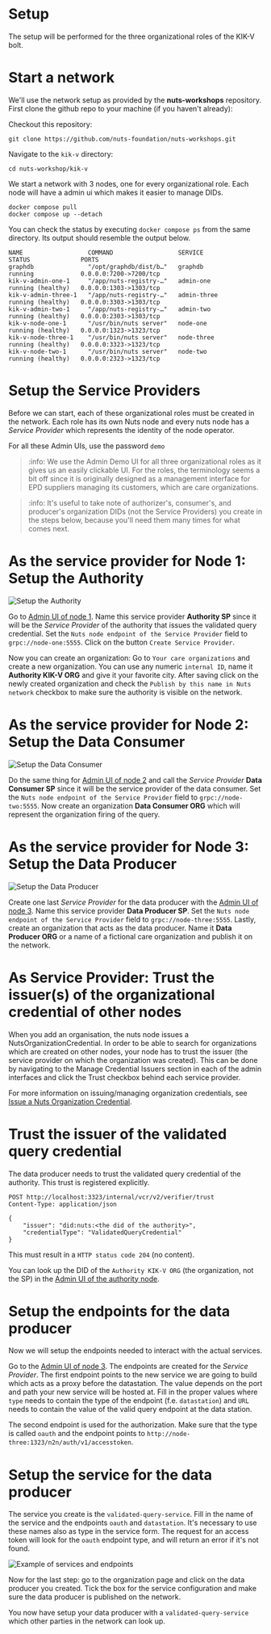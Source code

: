 # Setup

The setup will be performed for the three organizational roles of the KIK-V bolt.

# Start a network

We'll use the network setup as provided by the **nuts-workshops** repository.
First clone the github repo to your machine (if you haven't already):

Checkout this repository:
```shell
git clone https://github.com/nuts-foundation/nuts-workshops.git
```

Navigate to the `kik-v` directory:

```shell
cd nuts-workshop/kik-v
```

We start a network with 3 nodes, one for every organizational role. Each node will have a admin ui which makes it easier to manage DIDs.

```shell
docker compose pull
docker compose up --detach
```

You can check the status by executing `docker compose ps` from the same directory. Its output should resemble the output below.

```shell
NAME                  COMMAND                  SERVICE             STATUS              PORTS
graphdb               "/opt/graphdb/dist/b…"   graphdb             running             0.0.0.0:7200->7200/tcp
kik-v-admin-one-1     "/app/nuts-registry-…"   admin-one           running (healthy)   0.0.0.0:1303->1303/tcp
kik-v-admin-three-1   "/app/nuts-registry-…"   admin-three         running (healthy)   0.0.0.0:3303->1303/tcp
kik-v-admin-two-1     "/app/nuts-registry-…"   admin-two           running (healthy)   0.0.0.0:2303->1303/tcp
kik-v-node-one-1      "/usr/bin/nuts server"   node-one            running (healthy)   0.0.0.0:1323->1323/tcp
kik-v-node-three-1    "/usr/bin/nuts server"   node-three          running (healthy)   0.0.0.0:3323->1323/tcp
kik-v-node-two-1      "/usr/bin/nuts server"   node-two            running (healthy)   0.0.0.0:2323->1323/tcp

```

# Setup the Service Providers 

Before we can start, each of these organizational roles must be created in the network. Each role has its own Nuts node and every nuts node has a _Service Provider_ which represents the identity of the node operator.

For all these Admin UIs, use the password `demo`

> :info: We use the Admin Demo UI for all three organizational roles as it gives us an easily clickable UI. For the roles, the terminology seems a bit off since it is originally designed as a management interface for EPD suppliers managing its customers, which are care organizations.

> :info: It's useful to take note of authorizer's, consumer's, and producer's organization DIDs (not the Service Providers) you create in the steps below, because you'll need them many times for what comes next. 

# As the service provider for Node 1: Setup the Authority

![Setup the Authority](images/setup-authority.drawio.svg)

Go to [Admin UI of node 1](http://localhost:1303).
Name this service provider **Authority SP** since it will be the _Service Provider_ of the authority that issues the validated query credential.
Set the `Nuts node endpoint of the Service Provider` field to `grpc://node-one:5555`.
Click on the button `Create Service Provider`.

Now you can create an organization: Go to `Your care organizations` and create a new organization.
You can use any numeric `internal ID`, name it **Authority KIK-V ORG** and give it your favorite city.
After saving click on the newly created organization and check the `Publish by this name in Nuts network` checkbox to make sure the authority is visible on the network.

# As the service provider for Node 2: Setup the Data Consumer

![Setup the Data Consumer](images/setup-data-consumer.drawio.svg)

Do the same thing for [Admin UI of node 2](http://localhost:2303) and call the _Service Provider_ **Data Consumer SP** since it will be the service provider of the data consumer.
Set the `Nuts node endpoint of the Service Provider` field to `grpc://node-two:5555`.
Now create an organization **Data Consumer ORG** which will represent the organization firing of the query.

# As the service provider for Node 3: Setup the Data Producer

![Setup the Data Producer](images/setup-data-producer.drawio.svg)

Create one last _Service Provider_ for the data producer with the [Admin UI of node 3](http://localhost:3303). Name this service provider **Data Producer SP**.
Set the `Nuts node endpoint of the Service Provider` field to `grpc://node-three:5555`.
Lastly, create an organization that acts as the data producer. Name it **Data Producer ORG** or a name of a fictional care organization and publish it on the network.


# As Service Provider: Trust the issuer(s) of the organizational credential of other nodes

When you add an organisation, the nuts node issues a NutsOrganizationCredential. In order to be able to search for organizations which are created on other nodes, your node has to trust the issuer (the service provider on which the organization was created). This can be done by navigating to the Manage Credential Issuers section in each of the admin interfaces and click the Trust checkbox behind each service provider.

For more information on issuing/managing organization credentials, see [Issue a Nuts Organization Credential](https://nuts-node.readthedocs.io/en/latest/pages/getting-started/4-connecting-crm.html#issue-a-nuts-organization-credential).

# Trust the issuer of the validated query credential

The data producer needs to trust the validated query credential of the authority. This trust is registered explicitly. 

```http request
POST http://localhost:3323/internal/vcr/v2/verifier/trust
Content-Type: application/json

{
    "issuer": "did:nuts:<the did of the authority>",
    "credentialType": "ValidatedQueryCredential"
}
```
This must result in a `HTTP status code 204` (no content).

You can look up the DID of the `Authority KIK-V ORG` (the organization, not the SP) in the [Admin UI of the authority node](http://localhost:1303).

# Setup the endpoints for the data producer

Now we will setup the endpoints needed to interact with the actual services.

Go to the [Admin UI of node 3](http://localhost:3303). The endpoints are created for the _Service Provider_. 
The first endpoint points to the new service we are going to build which acts as a proxy before the datastation. The value depends on the port and path your new service will be hosted at. Fill in the proper values where `type` needs to contain the type of the endpoint (f.e. `datastation`) and `URL` needs to contain the value of the valid query endpoint at the data station.

The second endpoint is used for the authorization. Make sure that the type is called `oauth` and the endpoint points to `http://node-three:1323/n2n/auth/v1/accesstoken`.

# Setup the service for the data producer

The service you create is the `validated-query-service`. Fill in the name of the service and the endpoints `oauth` and `datastation`. It's necessary to use these names also as type in the service form. The request for an access token will look for the `oauth` endpoint type, and will return an error if it's not found.

![Example of services and endpoints](configured%20services.png)

Now for the last step: go to the organization page and click on the data producer you created. Tick the box for the service configuration and make sure the data producer is published on the network.

You now have setup your data producer with a `validated-query-service` which other parties in the network can look up.
